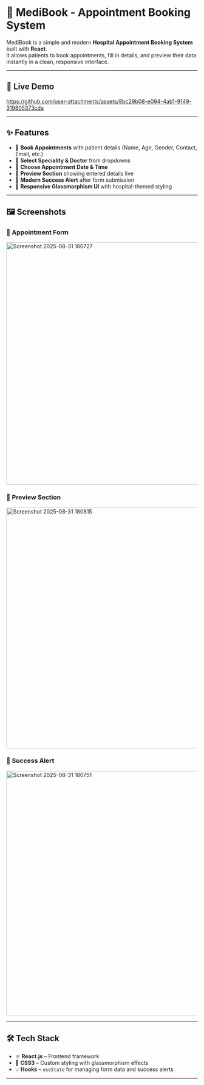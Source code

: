 # 🏥 MediBook - Appointment Booking System

MediBook is a simple and modern **Hospital Appointment Booking System** built with **React**.  
It allows patients to book appointments, fill in details, and preview their data instantly in a clean, responsive interface.

---

## 🚀 Live Demo


https://github.com/user-attachments/assets/8bc29b08-e094-4ab1-9149-319805373cda



---

## ✨ Features
- 📌 **Book Appointments** with patient details (Name, Age, Gender, Contact, Email, etc.)
- 📌 **Select Speciality & Doctor** from dropdowns
- 📌 **Choose Appointment Date & Time**
- 📌 **Preview Section** showing entered details live
- 📌 **Modern Success Alert** after form submission
- 📌 **Responsive Glassmorphism UI** with hospital-themed styling

---

## 🖼️ Screenshots

### 📍 Appointment Form
<img width="1342" height="636" alt="Screenshot 2025-08-31 180727" src="https://github.com/user-attachments/assets/cf28f2b4-2b10-4b99-b22e-ac43d5893730" />


### 📍 Preview Section
<img width="1334" height="632" alt="Screenshot 2025-08-31 180815" src="https://github.com/user-attachments/assets/73c07234-c887-492c-80b4-31f2e861629a" />


### 📍 Success Alert
<img width="1341" height="643" alt="Screenshot 2025-08-31 180751" src="https://github.com/user-attachments/assets/fe19d702-3618-43d0-a6ee-7f02ada18e61" />


---

## 🛠️ Tech Stack
- ⚛️ **React.js** – Frontend framework  
- 🎨 **CSS3** – Custom styling with glassmorphism effects  
- 💡 **Hooks** – `useState` for managing form data and success alerts  

---



